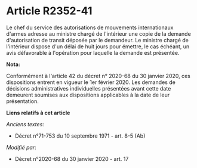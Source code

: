 # Article R2352-41

Le chef du service des autorisations de mouvements internationaux d'armes adresse au ministre chargé de l'intérieur une copie
de la demande d'autorisation de transit déposée par le demandeur. Le ministre chargé de l'intérieur dispose d'un délai de
huit jours pour émettre, le cas échéant, un avis défavorable à l'opération pour laquelle la demande est présentée.

**Nota:**

Conformément à l'article 42 du décret n° 2020-68 du 30 janvier 2020, ces dispositions entrent en vigueur le 1er février 2020.
Les demandes de décisions administratives individuelles présentées avant cette date demeurent soumises aux dispositions
applicables à la date de leur présentation.

**Liens relatifs à cet article**

_Anciens textes_:

  - Décret n°71-753 du 10 septembre 1971 - art. 8-5 (Ab)

_Modifié par_:

  - Décret n°2020-68 du 30 janvier 2020 - art. 17
